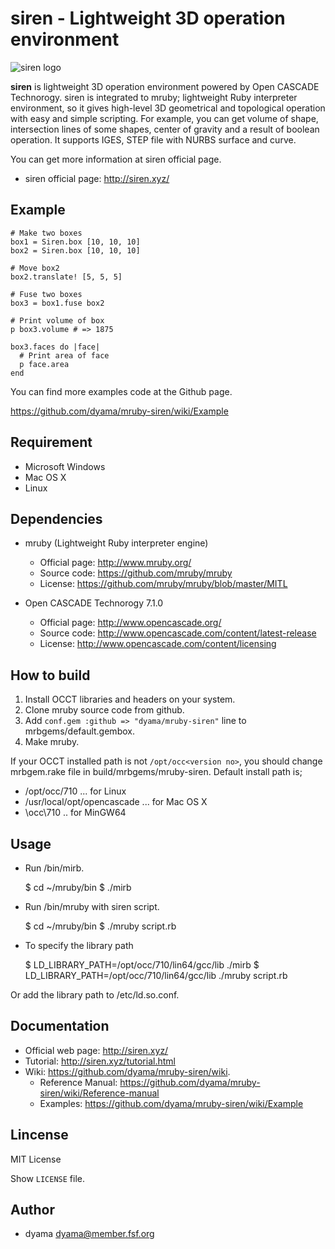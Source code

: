 siren - Lightweight 3D operation environment
=====================================

![siren logo](http://siren.xyz/res/siren_logo.png)

**siren** is lightweight 3D operation environment powered by Open CASCADE Technorogy. siren is integrated to mruby; lightweight Ruby interpreter environment, so it gives high-level 3D geometrical and topological operation with easy and simple scripting.
For example, you can get volume of shape, intersection lines of some shapes, center of gravity and a result of boolean operation. It supports IGES, STEP file with NURBS surface and curve.

You can get more information at siren official page.

* siren official page: http://siren.xyz/

Example
-------

    # Make two boxes
    box1 = Siren.box [10, 10, 10]
    box2 = Siren.box [10, 10, 10]

    # Move box2
    box2.translate! [5, 5, 5]

    # Fuse two boxes
    box3 = box1.fuse box2

    # Print volume of box
    p box3.volume # => 1875

    box3.faces do |face|
      # Print area of face
      p face.area
    end

You can find more examples code at the Github page.

https://github.com/dyama/mruby-siren/wiki/Example

Requirement
-----------

* Microsoft Windows
* Mac OS X
* Linux

Dependencies
------------

* mruby (Lightweight Ruby interpreter engine)
  * Official page: http://www.mruby.org/
  * Source code: https://github.com/mruby/mruby
  * License: https://github.com/mruby/mruby/blob/master/MITL

* Open CASCADE Technorogy 7.1.0
  * Official page: http://www.opencascade.org/
  * Source code: http://www.opencascade.com/content/latest-release
  * License: http://www.opencascade.com/content/licensing

How to build
------------
1. Install OCCT libraries and headers on your system.
2. Clone mruby source code from github.
3. Add `conf.gem :github => "dyama/mruby-siren"` line to mrbgems/default.gembox.
4. Make mruby.

If your OCCT installed path is not `/opt/occ<version no>`, you should change mrbgem.rake file in build/mrbgems/mruby-siren.
Default install path is;

  * /opt/occ/710 ... for Linux
  * /usr/local/opt/opencascade ... for Mac OS X
  * \\occ\\710 .. for MinGW64

Usage
-----

* Run <mruby-directory>/bin/mirb.

    $ cd ~/mruby/bin
    $ ./mirb

* Run <mruby-directory>/bin/mruby with siren script.

    $ cd ~/mruby/bin
    $ ./mruby script.rb

* To specify the library path

    $ LD_LIBRARY_PATH=/opt/occ/710/lin64/gcc/lib ./mirb
    $ LD_LIBRARY_PATH=/opt/occ/710/lin64/gcc/lib ./mruby script.rb

Or add the library path to /etc/ld.so.conf.

Documentation
-------------

* Official web page: http://siren.xyz/
* Tutorial: http://siren.xyz/tutorial.html
* Wiki: https://github.com/dyama/mruby-siren/wiki.
  * Reference Manual: https://github.com/dyama/mruby-siren/wiki/Reference-manual
  * Examples: https://github.com/dyama/mruby-siren/wiki/Example

Lincense
--------
MIT License

Show `LICENSE` file.

Author
------
* dyama <dyama@member.fsf.org>


